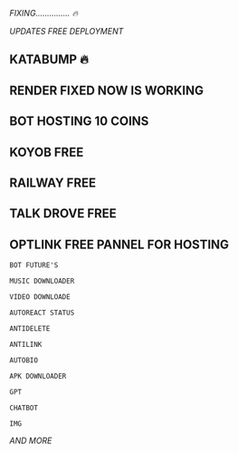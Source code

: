 _FIXING............... 🔥_

_UPDATES FREE DEPLOYMENT_

## KATABUMP 🔥

## RENDER FIXED NOW IS WORKING

## BOT HOSTING 10 COINS

## KOYOB FREE 

## RAILWAY FREE 

## TALK DROVE FREE 

## OPTLINK FREE PANNEL FOR HOSTING

`BOT FUTURE'S`

`MUSIC DOWNLOADER`

`VIDEO DOWNLOADE`

`AUTOREACT STATUS`

`ANTIDELETE`

`ANTILINK` 

`AUTOBIO`

`APK DOWNLOADER`

`GPT`

`CHATBOT`

`IMG`

_AND MORE_
